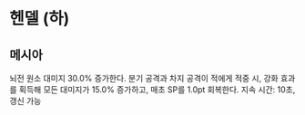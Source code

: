 # 헨델 (하)

## 메시아

뇌전 원소 대미지 30.0% 증가한다. 분기 공격과 차지 공격이 적에게 적중 시, 강화 효과를 획득해 모든 대미지가 15.0% 증가하고, 매초 SP를 1.0pt 회복한다. 지속 시간: 10초, 갱신 가능

